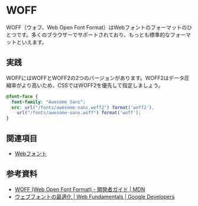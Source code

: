 # WOFF

WOFF（ウォフ、Web Open Font Format）はWebフォントのフォーマットのひとつです。多くのブラウザーでサポートされており、もっとも標準的なフォーマットといえます。

## 実践

WOFFにはWOFFとWOFF2の2つのバージョンがあります。WOFF2はデータ圧縮率がより高いため、CSSではWOFF2を優先して指定しましょう。

```css
@font-face {
  font-family: "Awesome Sans";
  src: url("/fonts/awesome-sans.woff2") format('woff2'),
    url("/fonts/awesome-sans.woff") format('woff');
}
```

## 関連項目

- [Webフォント](./web-font.md)

## 参考資料

- [WOFF (Web Open Font Format) - 開発者ガイド | MDN](https://developer.mozilla.org/ja/docs/Web/Guide/WOFF)
- [ウェブフォントの最適化 | Web Fundamentals | Google Developers](https://developers.google.com/web/fundamentals/performance/optimizing-content-efficiency/webfont-optimization?hl=ja)
